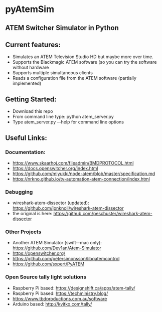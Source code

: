 # pyAtemSim
## ATEM Switcher Simulator in Python

## Current features:
* Simulates an ATEM Television Studio HD but maybe more over time.
* Supports the Blackmagic ATEM software (so you can try the software without hardware
* Supports multiple simultaneous clients
* Reads a configuration file from the ATEM software (partially implemented)

## Getting Started:
* Download this repo
* From command line type: python atem_server.py
* Type atem_server.py --help for command line options

## Useful Links:
### Documentation:
* https://www.skaarhoj.com/fileadmin/BMDPROTOCOL.html
* https://docs.openswitcher.org/index.html
* https://github.com/miyukki/node-atem/blob/master/specification.md
* https://nrkno.github.io/tv-automation-atem-connection/index.html

### Debugging
* wireshark-atem-dissector (updated): https://github.com/jonknoll/wireshark-atem-dissector
* the original is here: https://github.com/peschuster/wireshark-atem-dissector

### Other Projects
* Another ATEM Simulator (swift--mac only): https://github.com/Dev1an/Atem-Simulator
* https://openswitcher.org/
* https://github.com/petersimonsson/libqatemcontrol
* https://github.com/sxpert/PyATEM

### Open Source tally light solutions
* Raspberry Pi based: https://designshift.ca/apps/atem-tally/
* Raspberry Pi based: https://techministry.blog/
* https://www.tbdproductions.com.au/software
* Arduino based: http://kvitko.com/tally/
